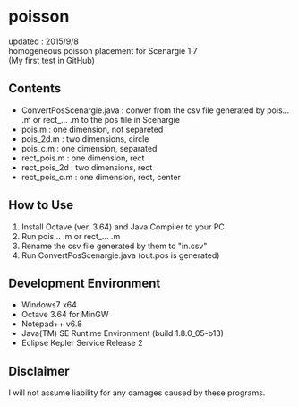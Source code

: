 # poisson
updated : 2015/9/8  
homogeneous poisson placement for Scenargie 1.7  
(My first test in GitHub)  

## Contents  
* ConvertPosScenargie.java : conver from the csv file generated by pois... .m or rect_... .m to the pos file in Scenargie  
* pois.m : one dimension, not separeted  
* pois_2d.m : two dimensions, circle  
* pois_c.m : one dimension, separated  
* rect_pois.m : one dimension, rect  
* rect_pois_2d : two dimensions, rect  
* rect_pois_c.m	: one dimension, rect, center  

## How to Use  
1. Install Octave (ver. 3.64) and Java Compiler to your PC  
2. Run pois... .m or rect_... .m  
3. Rename the csv file generated by them to "in.csv"  
4. Run ConvertPosScenargie.java (out.pos is generated)  

## Development Environment  
* Windows7 x64 
* Octave 3.64 for MinGW  
* Notepad++ v6.8  
* Java(TM) SE Runtime Environment (build 1.8.0_05-b13)  
* Eclipse Kepler Service Release 2  

## Disclaimer  
I will not assume liability for any damages caused by these programs.  